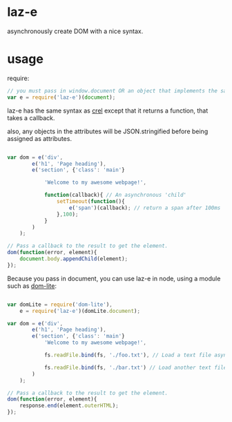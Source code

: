 # laz-e

asynchronously create DOM with a nice syntax.

# usage

require:

```javascript
// you must pass in window.document OR an object that implements the same API as document.
var e = require('laz-e')(document);
```

laz-e has the same syntax as [crel](https://www.npmjs.org/package/crel) except that it returns a function, that takes a callback.

also, any objects in the attributes will be JSON.stringified before being assigned as attributes.

```javascript

var dom = e('div',
        e('h1', 'Page heading'),
        e('section', {'class': 'main'}

            'Welcome to my awesome webpage!',

            function(callback){ // An asynchronous 'child'
                setTimeout(function(){
                    e('span')(callback); // return a span after 100ms
                },100);
            }
        )
    );

// Pass a callback to the result to get the element.
dom(function(error, element){
    document.body.appendChild(element);
});

```

Because you pass in document, you can use laz-e in node, using a module such as [dom-lite](https://www.npmjs.org/package/dom-lite):


```javascript

var domLite = require('dom-lite'),
    e = require('laz-e')(domLite.document);

var dom = e('div',
        e('h1', 'Page heading'),
        e('section', {'class': 'main'}
            'Welcome to my awesome webpage!',

            fs.readFile.bind(fs, './foo.txt'), // Load a text file asyncronously.

            fs.readFile.bind(fs, './bar.txt') // Load another text file asyncronously in parallel to the first one.
        )
    );

// Pass a callback to the result to get the element.
dom(function(error, element){
    response.end(element.outerHTML);
});

```